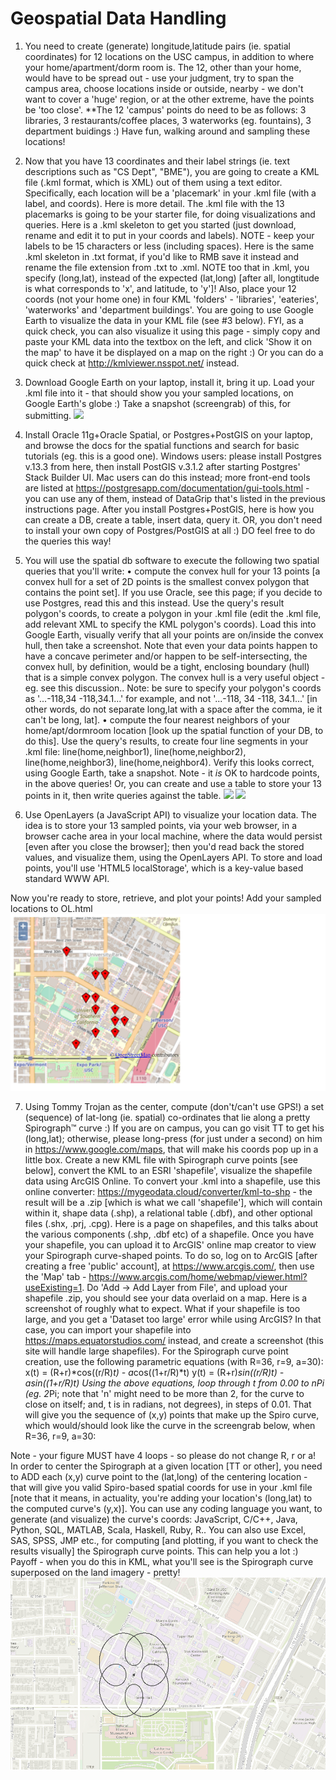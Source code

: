 # Geospatial Data Handling

1. You need to create (generate) longitude,latitude pairs (ie. spatial coordinates) for 12 locations on the USC campus, in addition to where your home/apartment/dorm room is.
The 12, other than your home, would have to be spread out - use your judgment, try to span the campus area, choose locations inside or outside, nearby - we don't want to cover a 'huge' region, or at the other extreme, have the points be 'too close'.
**The 12 'campus' points do need to be as follows: 3 libraries, 3 restaurants/coffee places, 3 waterworks (eg. fountains), 3 department buidings :) Have fun, walking around and sampling these locations!

2. Now that you have 13 coordinates and their label strings (ie. text descriptions such as "CS Dept", "BME"), you are going to create a KML file (.kml format, which is XML) out of them using a text editor. Specifically, each location will be a 'placemark' in your .kml file (with a label, and coords). Here is more detail. The .kml file with the 13 placemarks is going to be your starter file, for doing visualizations and queries. Here is a .kml skeleton to get you started (just download, rename and edit it to put in your coords and labels). NOTE - keep your labels to be 15 characters or less (including spaces). Here is the same .kml skeleton in .txt format, if you'd like to RMB save it instead and rename the file extension from .txt to .xml. NOTE too that in .kml, you specify (long,lat), instead of the expected (lat,long) [after all, longtitude is what corresponds to 'x', and latitude, to 'y']! Also, place your 12 coords (not your home one) in four KML 'folders' - 'libraries', 'eateries', 'waterworks' and 'department buildings'.
You are going to use Google Earth to visualize the data in your KML file (see #3 below). FYI, as a quick check, you can also visualize it using this page - simply copy and paste your KML data into the textbox on the left, and click 'Show it on the map' to have it be displayed on a map on the right :) Or you can do a quick check at http://kmlviewer.nsspot.net/ instead.

3. Download Google Earth on your laptop, install it, bring it up. Load your .kml file into it - that should show you your sampled locations, on Google Earth's globe :) Take a snapshot (screengrab) of this, for submitting.
![](/step3.png)

4. Install Oracle 11g+Oracle Spatial, or Postgres+PostGIS on your laptop, and browse the docs for the spatial functions and search for basic tutorials (eg. this is a good one).
Windows users: please install Postgres v.13.3 from here, then install PostGIS v.3.1.2 after starting Postgres' Stack Builder UI. Mac users can do this instead; more front-end tools are listed at https://postgresapp.com/documentation/gui-tools.html - you can use any of them, instead of DataGrip that's listed in the previous instructions page.
After you install Postgres+PostGIS, here is how you can create a DB, create a table, insert data, query it.
OR, you don't need to install your own copy of Postgres/PostGIS at all :) DO feel free to do the queries this way!

5. You will use the spatial db software to execute the following two spatial queries that you'll write:
• compute the convex hull for your 13 points [a convex hull for a set of 2D points is the smallest convex polygon that contains the point set]. If you use Oracle, see this page; if you decide to use Postgres, read this and this instead. Use the query's result polygon's coords, to create a polygon in your .kml file (edit the .kml file, add relevant XML to specify the KML polygon's coords). Load this into Google Earth, visually verify that all your points are on/inside the convex hull, then take a screenshot. Note that even your data points happen to have a concave perimeter and/or happen to be self-intersecting, the convex hull, by definition, would be a tight, enclosing boundary (hull) that is a simple convex polygon. The convex hull is a very useful object - eg. see this discussion.. Note: be sure to specify your polygon's coords as '...-118,34 -118,34.1...' for example, and not '...-118, 34 -118, 34.1...' [in other words, do not separate long,lat with a space after the comma, ie it can't be long, lat].
• compute the four nearest neighbors of your home/apt/dormroom location [look up the spatial function of your DB, to do this]. Use the query's results, to create four line segments in your .kml file: line(home,neighbor1), line(home,neighbor2), line(home,neighbor3), line(home,neighbor4). Verify this looks correct, using Google Earth, take a snapshot.
Note - it *is* OK to hardcode points, in the above queries! Or, you can create and use a table to store your 13 points in it, then write queries against the table.
![](/step5-nearest-neighbours.png)
![](/step5-convex-hull.png)

6. Use OpenLayers (a JavaScript API) to visualize your location data. The idea is to store your 13 sampled points, via your web browser, in a browser cache area in your local machine, where the data would persist [even after you close the browser]; then you'd read back the stored values, and visualize them, using the OpenLayers API. To store and load points, you'll use 'HTML5 localStorage', which is a key-value based standard WWW API.

Now you're ready to store, retrieve, and plot your points!
Add your sampled locations to OL.html
![](/step6-markers.png)

7. Using Tommy Trojan as the center, compute (don't/can't use GPS!) a set (sequence) of lat-long (ie. spatial) co-ordinates that lie along a pretty Spirograph™ curve :)
If you are on campus, you can go visit TT to get his (long,lat); otherwise, please long-press (for just under a second) on him in https://www.google.com/maps, that will make his coords pop up in a little box.
Create a new KML file with Spirograph curve points [see below], convert the KML to an ESRI 'shapefile', visualize the shapefile data using ArcGIS Online.
To convert your .kml into a shapefile, use this online converter: https://mygeodata.cloud/converter/kml-to-shp - the result will be a .zip [which is what we call 'shapefile'], which will contain within it, shape data (.shp), a relational table (.dbf), and other optional files (.shx, .prj, .cpg). Here is a page on shapefiles, and this talks about the various components (.shp, .dbf etc) of a shapefile.
Once you have your shapefile, you can upload it to ArcGIS' online map creator to view your Spirograph curve-shaped points. To do so, log on to ArcGIS [after creating a free 'public' account], at https://www.arcgis.com/, then use the 'Map' tab - https://www.arcgis.com/home/webmap/viewer.html?useExisting=1. Do 'Add -> Add Layer from File', and upload your shapefile .zip, you should see your data overlaid on a map. Here is a screenshot of roughly what to expect.
What if your shapefile is too large, and you get a 'Dataset too large' error while using ArcGIS? In that case, you can import your shapefile into https://maps.equatorstudios.com/ instead, and create a screenshot (this site will handle large shapefiles).
For the Spirograph curve point creation, use the following parametric equations (with R=36, r=9, a=30):
x(t) = (R+r)*cos((r/R)*t) - a*cos((1+r/R)*t)
y(t) = (R+r)*sin((r/R)*t) - a*sin((1+r/R)*t)
Using the above equations, loop through t from 0.00 to n*Pi (eg. 2*Pi; note that 'n' might need to be more than 2, for the curve to close on itself; and, t is in radians, not degrees), in steps of 0.01. That will give you the sequence of (x,y) points that make up the Spiro curve, which would/should look like the curve in the screengrab below, when R=36, r=9, a=30:

Note - your figure MUST have 4 loops - so please do not change R, r or a!
In order to center the Spirograph at a given location [TT or other], you need to ADD each (x,y) curve point to the (lat,long) of the centering location - that will give you valid Spiro-based spatial coords for use in your .kml file [note that it means, in actuality, you're adding your location's (long,lat) to the computed curve's (y,x)]. You can use any coding language you want, to generate (and visualize) the curve's coords: JavaScript, C/C++, Java, Python, SQL, MATLAB, Scala, Haskell, Ruby, R.. You can also use Excel, SAS, SPSS, JMP etc., for computing [and plotting, if you want to check the results visually] the Spirograph curve points. This can help you a lot :)
Payoff - when you do this in KML, what you'll see is the Spirograph curve superposed on the land imagery - pretty!
![](step7-spirograph.png)
